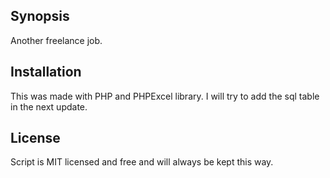 ## Synopsis

Another freelance job.

## Installation

This was made with PHP and PHPExcel library. I will try to add the sql table in the next update.

## License

Script is MIT licensed and free and will always be kept this way. 
